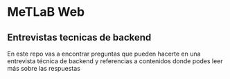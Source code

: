 # MeTLaB Web

## Entrevistas tecnicas de backend

En este repo vas a encontrar preguntas que pueden hacerte en una entrevista técnica de backend y referencias a contenidos donde podes leer más sobre las respuestas